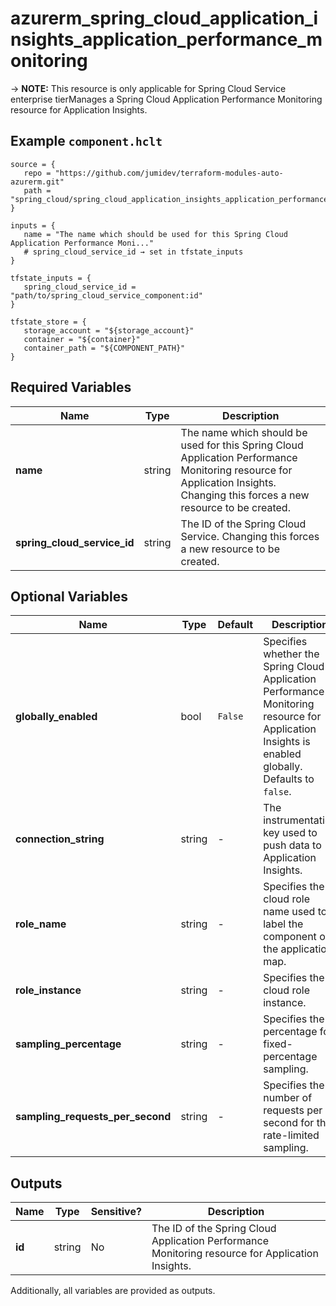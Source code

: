 # azurerm_spring_cloud_application_insights_application_performance_monitoring

-> **NOTE:** This resource is only applicable for Spring Cloud Service enterprise tierManages a Spring Cloud Application Performance Monitoring resource for Application Insights.

## Example `component.hclt`

```hcl
source = {
   repo = "https://github.com/jumidev/terraform-modules-auto-azurerm.git"   
   path = "spring_cloud/spring_cloud_application_insights_application_performance_monitoring"   
}

inputs = {
   name = "The name which should be used for this Spring Cloud Application Performance Moni..."   
   # spring_cloud_service_id → set in tfstate_inputs
}

tfstate_inputs = {
   spring_cloud_service_id = "path/to/spring_cloud_service_component:id"   
}

tfstate_store = {
   storage_account = "${storage_account}"   
   container = "${container}"   
   container_path = "${COMPONENT_PATH}"   
}

```

## Required Variables

| Name | Type |  Description |
| ---- | --------- |  ----------- |
| **name** | string |  The name which should be used for this Spring Cloud Application Performance Monitoring resource for Application Insights. Changing this forces a new resource to be created. | 
| **spring_cloud_service_id** | string |  The ID of the Spring Cloud Service. Changing this forces a new resource to be created. | 

## Optional Variables

| Name | Type |  Default  |  Description |
| ---- | --------- |  ----------- | ----------- |
| **globally_enabled** | bool |  `False`  |  Specifies whether the Spring Cloud Application Performance Monitoring resource for Application Insights is enabled globally. Defaults to `false`. | 
| **connection_string** | string |  -  |  The instrumentation key used to push data to Application Insights. | 
| **role_name** | string |  -  |  Specifies the cloud role name used to label the component on the application map. | 
| **role_instance** | string |  -  |  Specifies the cloud role instance. | 
| **sampling_percentage** | string |  -  |  Specifies the percentage for fixed-percentage sampling. | 
| **sampling_requests_per_second** | string |  -  |  Specifies the number of requests per second for the rate-limited sampling. | 



## Outputs

| Name | Type | Sensitive? | Description |
| ---- | ---- | --------- | --------- |
| **id** | string | No  | The ID of the Spring Cloud Application Performance Monitoring resource for Application Insights. | 

Additionally, all variables are provided as outputs.
